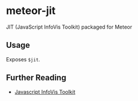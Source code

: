 # meteor-jit
JIT (JavaScript InfoVis Toolkit) packaged for Meteor

## Usage
Exposes `$jit`.

## Further Reading
  - [Javascript InfoVis Toolkit](http://philogb.github.io/jit/docs.html)
